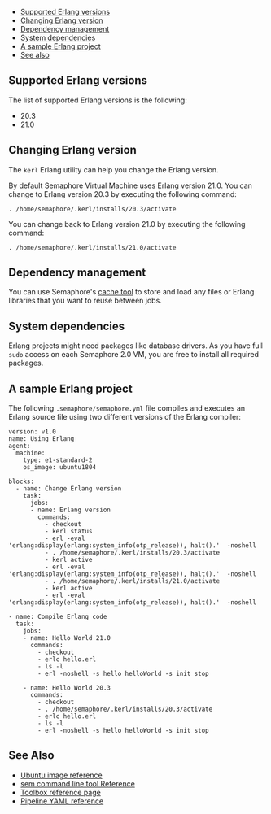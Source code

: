
* [Supported Erlang versions](#supported-erlang-versions)
* [Changing Erlang version](#changing-erlang-version)
* [Dependency management](#dependency-management)
* [System dependencies](#system-dependencies)
* [A sample Erlang project](#a-sample-erlang-project)
* [See also](#see-also)

## Supported Erlang versions

The list of supported Erlang versions is the following:

* 20.3
* 21.0

## Changing Erlang version

The `kerl` Erlang utility can help you change the Erlang version.

By default Semaphore Virtual Machine uses Erlang version 21.0. You can change
to Erlang version 20.3 by executing the following command:

    . /home/semaphore/.kerl/installs/20.3/activate

You can change back to Erlang version 21.0 by executing the following command:

    . /home/semaphore/.kerl/installs/21.0/activate

## Dependency management

You can use Semaphore's [cache tool](https://docs.semaphoreci.com/article/54-toolbox-reference#cache)
to store and load any files or Erlang libraries that you want to reuse between jobs.

## System dependencies

Erlang projects might need packages like database drivers. As you have full `sudo`
access on each Semaphore 2.0 VM, you are free to install all required packages.

## A sample Erlang project

The following `.semaphore/semaphore.yml` file compiles and executes an Erlang
source file using two different versions of the Erlang compiler:

    version: v1.0
    name: Using Erlang
    agent:
      machine:
        type: e1-standard-2
        os_image: ubuntu1804
    
    blocks:
      - name: Change Erlang version
        task:
          jobs:
          - name: Erlang version
            commands:
              - checkout
              - kerl status
              - erl -eval 'erlang:display(erlang:system_info(otp_release)), halt().'  -noshell
              - . /home/semaphore/.kerl/installs/20.3/activate
              - kerl active
              - erl -eval 'erlang:display(erlang:system_info(otp_release)), halt().'  -noshell
              - . /home/semaphore/.kerl/installs/21.0/activate
              - kerl active
              - erl -eval 'erlang:display(erlang:system_info(otp_release)), halt().'  -noshell
    
    - name: Compile Erlang code
      task:
        jobs:
        - name: Hello World 21.0
          commands:
            - checkout
            - erlc hello.erl
            - ls -l
            - erl -noshell -s hello helloWorld -s init stop
    
        - name: Hello World 20.3
          commands:
            - checkout
            - . /home/semaphore/.kerl/installs/20.3/activate
            - erlc hello.erl
            - ls -l
            - erl -noshell -s hello helloWorld -s init stop

## See Also

* [Ubuntu image reference](https://docs.semaphoreci.com/article/32-ubuntu-1804-image)
* [sem command line tool Reference](https://docs.semaphoreci.com/article/53-sem-reference)
* [Toolbox reference page](https://docs.semaphoreci.com/article/54-toolbox-reference)
* [Pipeline YAML reference](https://docs.semaphoreci.com/article/50-pipeline-yaml)
